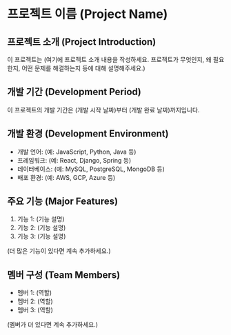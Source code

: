 # 프로젝트 이름 (Project Name)

## 프로젝트 소개 (Project Introduction)

이 프로젝트는 (여기에 프로젝트 소개 내용을 작성하세요. 프로젝트가 무엇인지, 왜 필요한지, 어떤 문제를 해결하는지 등에 대해 설명해주세요.)

## 개발 기간 (Development Period)

이 프로젝트의 개발 기간은 (개발 시작 날짜)부터 (개발 완료 날짜)까지입니다.

## 개발 환경 (Development Environment)

- 개발 언어: (예: JavaScript, Python, Java 등)
- 프레임워크: (예: React, Django, Spring 등)
- 데이터베이스: (예: MySQL, PostgreSQL, MongoDB 등)
- 배포 환경: (예: AWS, GCP, Azure 등)

## 주요 기능 (Major Features)

1. 기능 1: (기능 설명)
2. 기능 2: (기능 설명)
3. 기능 3: (기능 설명)

(더 많은 기능이 있다면 계속 추가하세요.)

## 멤버 구성 (Team Members)

- 멤버 1: (역할)
- 멤버 2: (역할)
- 멤버 3: (역할)

(멤버가 더 있다면 계속 추가하세요.)
